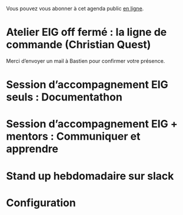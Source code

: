 Vous pouvez vous abonner à cet agenda public [en ligne](https://cloud.eig-forever.org/index.php/apps/calendar/p/5S4DP594PDIVTARU/EIG2018).


# Atelier EIG off fermé : la ligne de commande (Christian Quest)

Merci d’envoyer un mail à Bastien pour confirmer votre présence.


# Session d’accompagnement EIG seuls : Documentathon


# Session d’accompagnement EIG + mentors : Communiquer et apprendre


# Stand up hebdomadaire sur slack


# Configuration

